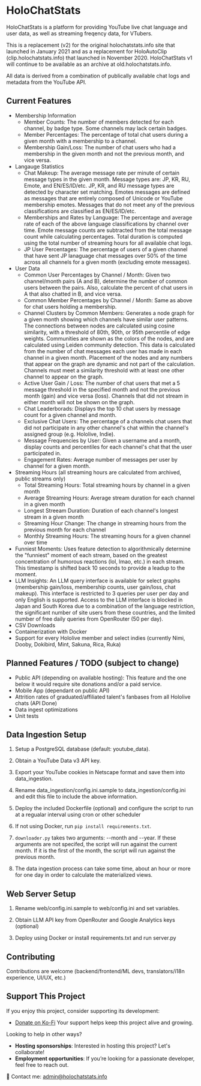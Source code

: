 # HoloChatStats

HoloChatStats is a platform for providing YouTube live chat language and user data, as well as streaming freqency data, for VTubers.

This is a replacement (v2) for the original holochatstats.info site that launched in January 2021 and as a replacement for HoloAutoClip (clip.holochatstats.info) that launched in November 2020.
HoloChatStats v1 will continue to be available as an archive at old.holochatstats.info.

All data is derived from a combination of publically available chat logs and metadata from the YouTube API.

## Current Features
* Membership Information
    * Member Counts: The number of members detected for each channel, by badge type. Some channels may lack certain badges. 
    * Member Percentages: The percentage of total chat users during a given month with a membership to a channel.
    * Membership Gain/Loss: The number of chat users who had a membership in the given month and not the previous month, and vice versa.
* Langauge Statistics
    * Chat Makeup: The average message rate per minute of certain message types in the given month. Message types are: JP, KR, RU, Emote, and EN/ES/ID/etc.
    JP, KR, and RU message types are detected by character set matching. Emotes messages are defined as messages that are entirely composed of Unicode or YouTube membership emotes.
    Messages that do not meet any of the previous classifications are classified as EN/ES/ID/etc.
    * Memberships and Rates by Language: The percentage and average rate of each of the above language classifications by channel over time. Emote message counts are subtracted from the
    total message count while calculating percentages. Total duration is computed using the total number of streaming hours for all available chat logs.
    * JP User Percentages: The percentage of users of a given channel that have sent JP lanaguage chat messages over 50% of the time across all channels for a given month (excluding emote messages).
* User Data
    * Common User Percentages by Channel / Month: Given two channel/month pairs (A and B), determine the number of common users between the pairs. Also, calculate the percent of chat users in A that
    also chatted in B, and vice versa.
    * Common Member Percentages by Channel / Month: Same as above for chat users holding a membership.
    * Channel Clusters by Common Members: Generates a node graph for a given month showing which channels have similar user patterns. The connections between nodes are calculated using cosine similarity, 
    with a threshold of 80th, 90th, or 95th percentile of edge weights. Communities are shown as the colors of the nodes, and are calculated using Leiden community detection. This data is calculated from the number of chat messages each user has made 
    in each channel in a given month. Placement of the nodes and any numbers that appear on the graph are dynamic and not part of the calculation. Channels must meet a similarity threshold with at least one other channel to appear on the graph.
    * Active User Gain / Loss: The number of chat users that met a 5 message threshold in the specified month and not the previous month (gain) and vice versa (loss). Channels that did not stream in either month 
    will not be shown on the graph.
    * Chat Leaderborads: Displays the top 10 chat users by message count for a given channel and month.
    * Exclusive Chat Users: The percentage of a channels chat users that did not participate in any other channel's chat within the channel's assigned group (e.g. Hololive, Indie). 
    * Message Frequencies by User: Given a username and a month, display counts and percentiles for each channel's chat that the user participated in.
    * Engagement Rates: Average number of messages per user by channel for a given month.
* Streaming Hours (all streaming hours are calculated from archived, public streams only)
    * Total Streaming Hours: Total streaming hours by channel in a given month
    * Average Streaming Hours: Average stream duration for each channel in a given month
    * Longest Streeam Duration: Duration of each channel's longest stream in a given month
    * Streaming Hour Change: The change in streaming hours from the previous month for each channel
    * Monthly Streaming Hours: The streaming hours for a given channel over time
* Funniest Moments: Uses feature detection to algorithmically determine the "funniest" moment of each stream, based on the greatest concentration of humorous reactions (lol, lmao, etc.) in each stream. This timestamp is shifted back 10 seconds to provide a leadup to the moment. 
* LLM Insights: An LLM query interface is available for select graphs (membership gain/loss, membership counts, user gain/loss, chat makeup). This interface is restricted to 3 queries per user per day and only 
English is supported. Access to the LLM interface is blocked in Japan and South Korea due to a combination of the language restriction, the significant number of site users from these countries, and the limited 
number of free daily queries from OpenRouter (50 per day).
* CSV Downloads
* Containerization with Docker
* Support for every Hololive member and select indies (currently Nimi, Dooby, Dokibird, Mint, Sakuna, Rica, Ruka)

## Planned Features / TODO (subject to change)

* Public API (depending on available hosting): This feature and the one below it would require site donations and/or a paid service.
* Mobile App (dependant on public API)
* Attrition rates of graduated/affiliated talent's fanbases from all Hololive chats (API Done)
* Data ingest optimizations
* Unit tests

## Data Ingestion Setup

1. Setup a PostgreSQL database (default: youtube_data).

2. Obtain a YouTube Data v3 API key.

3. Export your YouTube cookies in Netscape format and save them into data_ingestion.

4. Rename data_ingestion/config.ini.sample to data_ingestion/config.ini and edit this file to include the above information.

5. Deploy the included Dockerfile (optional) and configure the script to run at a regualar interval using cron or other scheduler

6. If not using Docker, run `pip install requirements.txt`.

7. `downloader.py` takes two arguments: --month and --year. If these arguments are not specifed, the script will run against the current month. If it is the first of the month, 
the script will run against the previous month.

8. The data ingestion process can take some time, about an hour or more for one day in order to calculate the materialized views.

## Web Server Setup

1. Rename web/config.ini.sample to web/config.ini and set variables.

2. Obtain LLM API key from OpenRouter and Google Analytics keys (optional)

3. Deploy using Docker or install requirements.txt and run server.py

## Contributing 
Contributions are welcome (backend/frontend/ML devs, translators/i18n experience, UI/UX, etc.)

## Support This Project

If you enjoy this project, consider supporting its development:

-  [Donate on Ko-Fi](https://ko-fi.com/holochatstats)  Your support helps keep this project alive and growing.

Looking to help in other ways?  
- **Hosting sponsorships**: Interested in hosting this project? Let's collaborate!  
- **Employment opportunities**: If you’re looking for a passionate developer, feel free to reach out.

📧 Contact me: [admin@holochatstats.info](mailto:admin@holochatstats.info)
